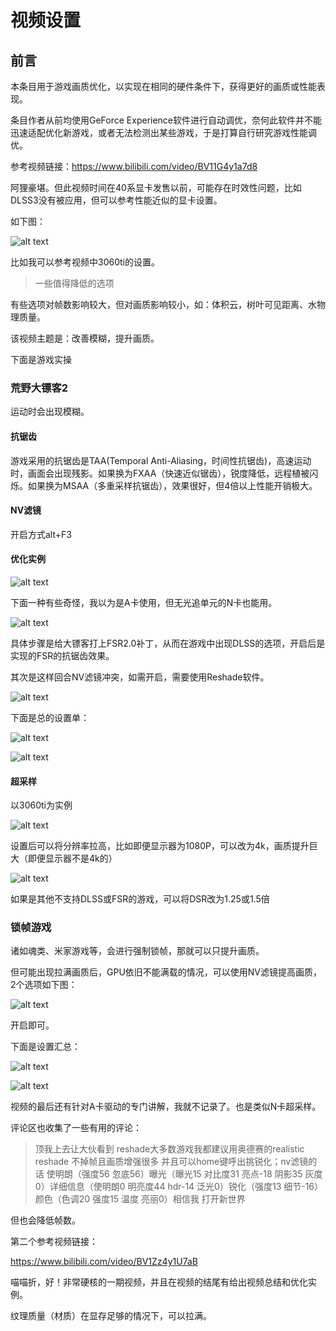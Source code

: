 # 视频设置

## 前言

本条目用于游戏画质优化，以实现在相同的硬件条件下，获得更好的画质或性能表现。

条目作者从前均使用GeForce Experience软件进行自动调优，奈何此软件并不能迅速适配优化新游戏，或者无法检测出某些游戏，于是打算自行研究游戏性能调优。

参考视频链接：https://www.bilibili.com/video/BV11G4y1a7d8

阿狸豪堪。但此视频时间在40系显卡发售以前，可能存在时效性问题，比如DLSS3没有被应用，但可以参考性能近似的显卡设置。

如下图：

![alt text](<Screenshot 2024-08-14 at 13.47.40.png>)

比如我可以参考视频中3060ti的设置。

> 一些值得降低的选项

有些选项对帧数影响较大，但对画质影响较小，如：体积云，树叶可见距离、水物理质量。

该视频主题是：改善模糊，提升画质。

下面是游戏实操

### 荒野大镖客2

运动时会出现模糊。

#### 抗锯齿

游戏采用的抗锯齿是TAA(Temporal Anti-Aliasing，时间性抗锯齿)，高速运动时，画面会出现残影。如果换为FXAA（快速近似锯齿），锐度降低，远程植被闪烁。如果换为MSAA（多重采样抗锯齿），效果很好，但4倍以上性能开销极大。

#### NV滤镜

开启方式alt+F3


#### 优化实例

![alt text](<Screenshot 2024-08-14 at 13.51.20.png>)

下面一种有些奇怪，我以为是A卡使用，但无光追单元的N卡也能用。

![alt text](<Screenshot 2024-08-14 at 13.59.26.png>)

具体步骤是给大镖客打上FSR2.0补丁，从而在游戏中出现DLSS的选项，开启后是实现的FSR的抗锯齿效果。

其次是这样回合NV滤镜冲突，如需开启，需要使用Reshade软件。

![alt text](<Screenshot 2024-08-14 at 14.01.47.png>)

下面是总的设置单：

![alt text](<Screenshot 2024-08-14 at 14.11.46.png>)

![alt text](<Screenshot 2024-08-14 at 14.13.02.png>)

#### 超采样

以3060ti为实例

![alt text](<Screenshot 2024-08-14 at 14.17.30.png>)

设置后可以将分辨率拉高，比如即便显示器为1080P，可以改为4k，画质提升巨大（即便显示器不是4k的）

![alt text](<Screenshot 2024-08-14 at 14.20.08.png>)

如果是其他不支持DLSS或FSR的游戏，可以将DSR改为1.25或1.5倍

### 锁帧游戏

诸如魂类、米家游戏等，会进行强制锁帧，那就可以只提升画质。

但可能出现拉满画质后，GPU依旧不能满载的情况，可以使用NV滤镜提高画质，2个选项如下图：

![alt text](<Screenshot 2024-08-14 at 14.26.27.png>)

开启即可。

下面是设置汇总：

![alt text](<Screenshot 2024-08-14 at 14.33.34.png>)

![alt text](<Screenshot 2024-08-14 at 14.35.40.png>)

视频的最后还有针对A卡驱动的专门讲解，我就不记录了。也是类似N卡超采样。

评论区也收集了一些有用的评论：

> 顶我上去让大伙看到
> reshade大多数游戏我都建议用奥德赛的realistic reshade 不掉帧且画质增强很多 并且可以home键呼出挑锐化；nv滤镜的话 使明朗（强度56 忽底56）曝光（曝光15 对比度31 亮点-18 阴影35 灰度0）详细信息（使明朗0 明亮度44 hdr-14 泛光0）锐化（强度13 细节-16）颜色（色调20 强度15 温度 亮丽0）相信我 打开新世界

但也会降低帧数。

第二个参考视频链接：

https://www.bilibili.com/video/BV1Zz4y1U7aB

喵喵折，好！非常硬核的一期视频，并且在视频的结尾有给出视频总结和优化实例。

纹理质量（材质）在显存足够的情况下，可以拉满。